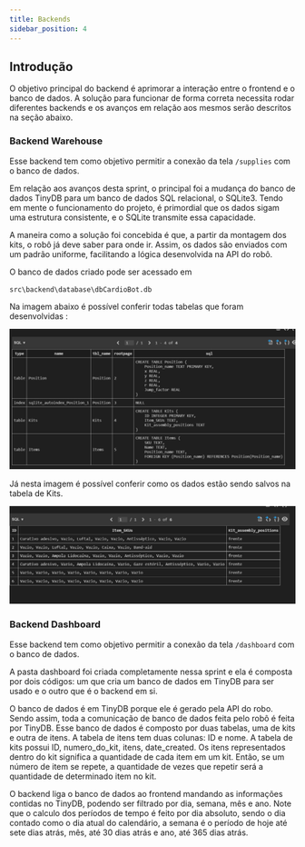 ```yaml
---
title: Backends
sidebar_position: 4
---
```


## Introdução
O objetivo principal do backend é aprimorar a interação entre o frontend e o banco de dados.
A solução para funcionar de forma correta necessita rodar diferentes backends e os avanços em relação aos mesmos serão descritos na seção abaixo.


### Backend Warehouse

Esse backend tem como objetivo permitir a conexão da tela <code>/supplies</code> com o banco de dados. 

Em relação aos avanços desta sprint, o principal foi a mudança do banco de dados TinyDB para um banco de dados SQL relacional, o SQLite3. Tendo em mente o funcionamento do projeto, é primordial que os dados sigam uma estrutura consistente, e o SQLite transmite essa capacidade.

A maneira como a solução foi concebida é que, a partir da montagem dos kits, o robô já deve saber para onde ir. Assim, os dados são enviados com um padrão uniforme, facilitando a lógica desenvolvida na API do robô.

O banco de dados criado pode ser acessado em 

```
src\backend\database\dbCardioBot.db
```

Na imagem abaixo é possível conferir todas tabelas que foram desenvolvidas  :

![Todas tabelas](../../../static/img/todastabelas.png)


Já nesta imagem é possível conferir como os dados estão sendo salvos na tabela de Kits. 

![Tabela de kits](../../../static/img/tabelakits.png)

### Backend Dashboard

Esse backend tem como objetivo permitir a conexão da tela <code>/dashboard</code> com o banco de dados.

A pasta dashboard foi criada completamente nessa sprint e ela é composta por dois códigos: um que cria um banco de dados em TinyDB para ser usado e o outro que é o backend em si. 

O banco de dados é em TinyDB porque ele é gerado pela API do robo. Sendo assim, toda a comunicação de banco de dados feita pelo robô é feita por TinyDB. Esse banco de dados é composto por duas tabelas, uma de kits e outra de itens. A tabela de itens tem duas colunas: ID e nome. A tabela de kits possui ID, numero_do_kit, itens, date_created. Os itens representados dentro do kit significa a quantidade de cada item em um kit. Então, se um número de item se repete, a quantidade de vezes que repetir será a quantidade de determinado item no kit.

O backend liga o banco de dados ao frontend mandando as informações contidas no TinyDB, podendo ser filtrado por dia, semana, mês e ano. Note que o calculo dos períodos de tempo é feito por dia absoluto, sendo o dia contado como o dia atual do calendário, a semana é o período de hoje até sete dias atrás, mês, até 30 dias atrás e ano, até 365 dias atrás.